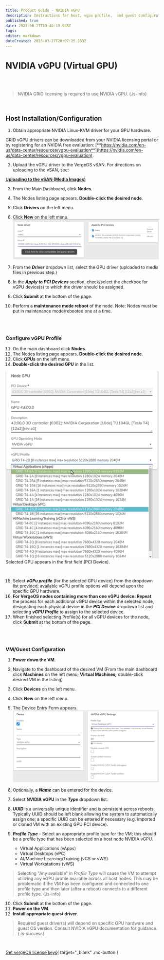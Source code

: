 ```yaml
---
title: Product Guide - NVIDIA vGPU
description: Instructions for host, vgpu profile,  and guest configuration for using NVIDIA virtual GPU in VergeOS
published: true
date: 2023-06-27T13:40:19.985Z
tags: 
editor: markdown
dateCreated: 2023-03-27T20:07:25.283Z
---
```


# NVIDIA vGPU (Virtual GPU)


<br>
<br>

> NVIDIA GRID licensing is required to use NVIDIA vGPU. {.is-info}

<br>

## Host Installation/Configuration

1.  Obtain appropriate NVIDIA Linux-KVM driver for your GPU hardware.

GRID vGPU drivers can be downloaded from your NVIDIA licensing portal or by registering for an NVIDIA free evaluation: [**https://nvidia.com/en-us/data-center/resources/vgpu-evaluation**](https://nvidia.com/en-us/data-center/resources/vgpu-evaluation).

2.  Upload the vGPU driver to the VergeOS vSAN. For directions on uploading to the vSAN, see: 

[**Uploading to the vSAN (Media Images)**](/product-guide/uploadingtovSAN)

3.  From the Main Dashboard, click **Nodes**.
4.  The Nodes listing page appears. **Double-click the desired node**.
5.  Click **Drivers** on the left menu.
6.  Click **New** on the left menu.
![](/public/userguide-sshots/newdrivernvidiavgpu.png)


7.  From the ***Driver*** dropdown list, select the GPU driver (uploaded to media files in previous step.)
8.  In the ***Apply to PCI Devices*** section, check/select the checkbox for vGPU device(s) to which the driver should be assigned.
9.  Click **Submit** at the bottom of the page.
10.  Perform a **maintenance mode reboot** of the node. Note: Nodes must be put in maintenance mode/rebooted one at a time.


<br>
<br>

### Configure vGPU Profile

11.  On the main dashboard click **Nodes**.
12.  The Nodes listing page appears. **Double-click the desired node**.
13.  Click **GPUs** on the left menu.
14.  **Double-click the desired GPU** in the list.

![](/public/userguide-sshots/gpuprofiledropdown.png)
Selected GPU appears in the first field (PCI Device).

<br>

15.  Select ***vGPu profile*** (for the selected GPU device) from the dropdown list provided; available vGPU profile options will depend upon the specific GPU hardware.
16.  **For VergeOS nodes containing more than one vGPU device: Repeat** the process for each additional vGPU device within the selected node, designating each physical device in the ***PCI Device*** dropdown list and selecting ***vGPU Profile*** to assign to the selected device.
17.  When finished selecting Profile(s) for all vGPU devices for the node, click **Submit** at the bottom of the page.

<br>
<br>

### VM/Guest Configuration

1.  **Power down the VM**.
2.  Navigate to the dashboard of the desired VM (From the main dashboard click **Machines** on the left menu; **Virtual Machines;** double-click desired VM in the listing)
3.  Click **Devices** on the left menu.
4.  Click **New** on the left menu.
5.  The Device Entry Form appears.
![](/public/userguide-sshots/newvmdevicenvidia.png)

6.  Optionally, a ***Name*** can be entered for the device.
7.  Select **NVIDIA vGPU** in the ***Type*** dropdown list.
8.  ***UUID*** is a universally unique identifier and is persistent across reboots. Typically UUID should be left blank allowing the system to automatically assign one; a specific UUID can be entered if necessary (e.g. imported or cloned VM with an existing GPU PCI device).
9.  ***Profile Type*** - Select an appropriate profile type for the VM; this should be a profile type that has been selected on a host node NVIDIA vGPU.
    -   Virtual Applications (vApps)
    -   Virtual Desktops (vPC)
    -   AI/Machine Learning/Training (vCS or vWS)
    -   Virtual Workstations (vWS)
    
>    Selecting "Any available" in *Profile Type* will cause the VM to attempt utilizing any vGPU profile available across all host nodes. This may be problematic if the VM has been configured and connected to one profile type and then later (after a reboot) connects to a different profile type. {.is-info}
    
10.  Click **Submit** at the bottom of the page.
11.  **Power on the VM**.
12.  **Install appropriate guest driver**.

> Required guest driver(s) will depend on specific GPU hardware and guest OS version. Consult NVIDIA vGPU documentation for guidance. {.is-success}

<br>

[Get vergeOS license keys](https://www.verge.io/test-drive){ target="_blank" .md-button }